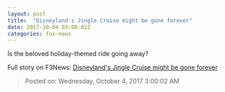 ```yaml
---
layout: post
title:  "Disneyland's Jingle Cruise might be gone forever"
date: 2017-10-04 03:00:02Z
categories: fox-news
---
```


Is the beloved holiday-themed ride going away?


Full story on F3News: [Disneyland's Jingle Cruise might be gone forever](http://www.f3nws.com/n/Zx3PrC)

> Posted on: Wednesday, October 4, 2017 3:00:02 AM
